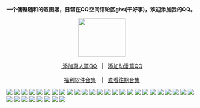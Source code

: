 <p><strong>一个儒雅随和的涩图姬，日常在QQ空间评论区ghs(干好事)，欢迎添加我的QQ。</strong></p>
<div align="center"><img src="https://wx3.sinaimg.cn/large/0089Y8wTly1ghh92f25olg303h02ut8z.gif" height="102" width="125"/>
<p><a href="https://qm.qq.com/cgi-bin/qm/qr?k=m_LgW6KgED1aHePiscfi4DAD6KxDqSjy&no
" rel="nofollow">&nbsp添加真人篇QQ</a>&nbsp&nbsp | &nbsp&nbsp;<a href="https://qm.qq.com/cgi-bin/qm/qr?k=VHVfncJChRrSp_NGJrlJNgYpoaZ9ukMV"rel="nofollow">添加动漫篇QQ</a><br/><br><a href="http://dwz.date/bPZc
">福利软件合集</a> &nbsp&nbsp&nbsp|&nbsp&nbsp;&nbsp<a href="http://dwz.date/bWE8">查看往期合集</a></p></div>

<img src="https://upload.cc/i1/2020/08/15/tKvxOu.jpeg" />
<img src="https://upload.cc/i1/2020/08/15/iG4spk.jpeg" />
<img src="https://upload.cc/i1/2020/08/15/DgX9Jo.jpeg" />
<img src="https://upload.cc/i1/2020/08/15/WkD9ol.jpeg" />
<img src="https://upload.cc/i1/2020/08/15/w1x8Hy.jpeg" />
<img src="https://upload.cc/i1/2020/08/15/i8F7dR.jpeg" />
<img src="https://upload.cc/i1/2020/08/15/1Yjv42.jpeg" />
<img src="https://upload.cc/i1/2020/08/15/Ql6oKR.jpeg" />
<img src="https://upload.cc/i1/2020/08/15/sAWNDo.jpeg" />
<img src="https://upload.cc/i1/2020/08/15/qE5vJf.jpeg" />
<img src="https://upload.cc/i1/2020/08/15/nSkN7K.jpeg" />
<img src="https://upload.cc/i1/2020/08/15/0MYPsd.jpeg" />
<img src="https://upload.cc/i1/2020/08/15/Mn6o2f.jpeg" />
<img src="https://upload.cc/i1/2020/08/15/uKJWDC.jpeg" />
<img src="https://upload.cc/i1/2020/08/15/JUDwcM.jpeg" />
<img src="https://upload.cc/i1/2020/08/15/ze7rcp.jpeg" />
<img src="https://upload.cc/i1/2020/08/15/YiByFl.jpeg" />
<img src="https://upload.cc/i1/2020/08/15/gF6tTY.jpeg" />
<img src="https://upload.cc/i1/2020/08/15/PQXDSH.jpeg" />
<img src="https://upload.cc/i1/2020/08/15/1F6M0X.jpeg" />
<img src="https://upload.cc/i1/2020/08/15/mBNQdC.jpeg" />
<img src="https://upload.cc/i1/2020/08/15/ipQ7lo.jpeg" />
<img src="https://upload.cc/i1/2020/08/15/SrmyZY.jpeg" />
<img src="https://upload.cc/i1/2020/08/15/pdPL76.jpeg" />
<img src="https://upload.cc/i1/2020/08/15/WN4GkR.jpeg" />
<img src="https://upload.cc/i1/2020/08/15/JMf6uC.jpeg" />
<img src="https://upload.cc/i1/2020/08/15/1NzGUP.jpeg" />
<img src="https://upload.cc/i1/2020/08/15/FHXRzZ.jpeg" />
<img src="https://upload.cc/i1/2020/08/15/Jy4AHz.jpeg" />
<img src="https://upload.cc/i1/2020/08/15/jTQlNW.jpeg" />
<img src="https://upload.cc/i1/2020/08/15/owJaTj.jpeg" />
<img src="https://upload.cc/i1/2020/08/15/NmACQL.jpeg" />
<img src="https://upload.cc/i1/2020/08/15/TmyC1B.jpeg" />
